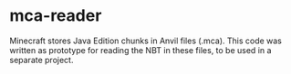 # mca-reader

Minecraft stores Java Edition chunks in Anvil files (.mca). This code was written as prototype for reading the NBT in these files, to be used in a separate project.